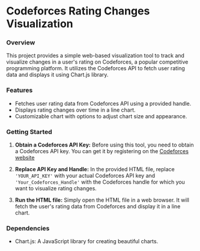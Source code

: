 
# Codeforces Rating Changes Visualization

### Overview

This project provides a simple web-based visualization tool to track and visualize changes in a user's rating on Codeforces, a popular competitive programming platform. It utilizes the Codeforces API to fetch user rating data and displays it using Chart.js library.

### Features

- Fetches user rating data from Codeforces API using a provided handle.
- Displays rating changes over time in a line chart.
- Customizable chart with options to adjust chart size and appearance.

### Getting Started

1. **Obtain a Codeforces API Key:** Before using this tool, you need to obtain a Codeforces API key. You can get it by registering on the [Codeforces website](https://codeforces.com/apiHelp)

2. **Replace API Key and Handle:** In the provided HTML file, replace `'YOUR_API_KEY'` with your actual Codeforces API key and `'Your_Codeforces_Handle'` with the Codeforces handle for which you want to visualize rating changes.

3. **Run the HTML file:** Simply open the HTML file in a web browser. It will fetch the user's rating data from Codeforces and display it in a line chart.

### Dependencies

- Chart.js: A JavaScript library for creating beautiful charts.

